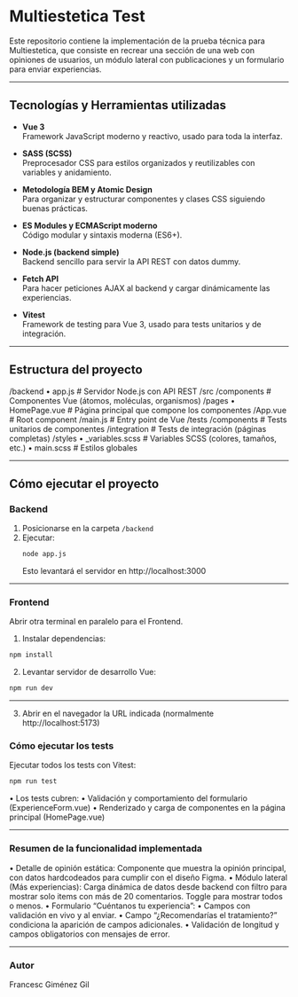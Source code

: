 # Multiestetica Test

Este repositorio contiene la implementación de la prueba técnica para Multiestetica, que consiste en recrear una sección de una web con opiniones de usuarios, un módulo lateral con publicaciones y un formulario para enviar experiencias.

---

## Tecnologías y Herramientas utilizadas

- **Vue 3**  
  Framework JavaScript moderno y reactivo, usado para toda la interfaz.

- **SASS (SCSS)**  
  Preprocesador CSS para estilos organizados y reutilizables con variables y anidamiento.

- **Metodología BEM y Atomic Design**  
  Para organizar y estructurar componentes y clases CSS siguiendo buenas prácticas.

- **ES Modules y ECMAScript moderno**  
  Código modular y sintaxis moderna (ES6+).

- **Node.js (backend simple)**  
  Backend sencillo para servir la API REST con datos dummy.

- **Fetch API**  
  Para hacer peticiones AJAX al backend y cargar dinámicamente las experiencias.

- **Vitest**  
  Framework de testing para Vue 3, usado para tests unitarios y de integración.

---

## Estructura del proyecto

/backend
• app.js # Servidor Node.js con API REST
/src
/components # Componentes Vue (átomos, moléculas, organismos)
/pages
• HomePage.vue # Página principal que compone los componentes
/App.vue # Root component
/main.js # Entry point de Vue
/tests
/components # Tests unitarios de componentes
/integration # Tests de integración (páginas completas)
/styles
• \_variables.scss # Variables SCSS (colores, tamaños, etc.)
• main.scss # Estilos globales

---

## Cómo ejecutar el proyecto

### Backend

1. Posicionarse en la carpeta `/backend`
2. Ejecutar:
   ```bash
   node app.js
   ```
   Esto levantará el servidor en http://localhost:3000

---

### Frontend

Abrir otra terminal en paralelo para el Frontend.

1. Instalar dependencias:

```bash
npm install
```

2. Levantar servidor de desarrollo Vue:

```bash
npm run dev
```

---

3. Abrir en el navegador la URL indicada (normalmente http://localhost:5173)

### Cómo ejecutar los tests

Ejecutar todos los tests con Vitest:

```bash
npm run test
```

• Los tests cubren:
• Validación y comportamiento del formulario (ExperienceForm.vue)
• Renderizado y carga de componentes en la página principal (HomePage.vue)

---

### Resumen de la funcionalidad implementada

• Detalle de opinión estática: Componente que muestra la opinión principal, con datos hardcodeados para cumplir con el diseño Figma.
• Módulo lateral (Más experiencias): Carga dinámica de datos desde backend con filtro para mostrar solo items con más de 20 comentarios. Toggle para mostrar todos o menos.
• Formulario “Cuéntanos tu experiencia”:
• Campos con validación en vivo y al enviar.
• Campo “¿Recomendarías el tratamiento?” condiciona la aparición de campos adicionales.
• Validación de longitud y campos obligatorios con mensajes de error.

---

### Autor

Francesc Giménez Gil
